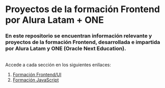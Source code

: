 # Proyectos de la formación Frontend por Alura Latam + ONE

### En este repositorio se encuentran información relevante y proyectos de la formación Frontend, desarrollada e impartida por Alura Latam y ONE (Oracle Next Education).
<br>
Accede a cada sección en los siguientes enllaces:  
<br>

1. [Formación Frontend/UI](01_FrontendUI)
2. [Formación JavaScript](02_JavaScript)
<!-- 3. [Formación JavaScript en el navegador](03_JavaScript_en_el_Navegador) -->